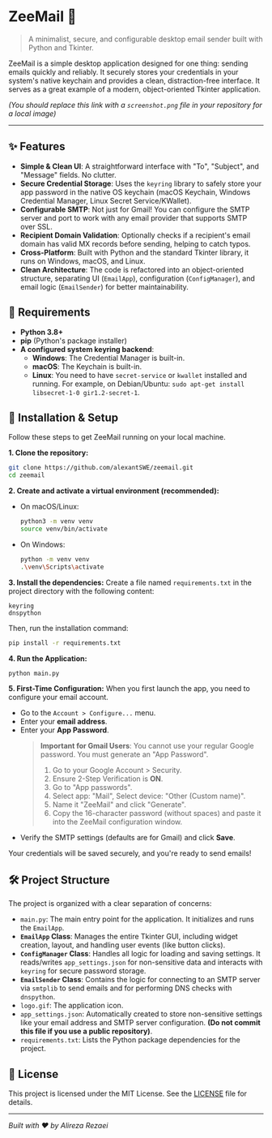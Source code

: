 
# ZeeMail 📧

> A minimalist, secure, and configurable desktop email sender built with Python and Tkinter.

ZeeMail is a simple desktop application designed for one thing: sending emails quickly and reliably. It securely stores your credentials in your system's native keychain and provides a clean, distraction-free interface. It serves as a great example of a modern, object-oriented Tkinter application.


*(You should replace this link with a `screenshot.png` file in your repository for a local image)*

---

## ✨ Features

*   **Simple & Clean UI**: A straightforward interface with "To", "Subject", and "Message" fields. No clutter.
*   **Secure Credential Storage**: Uses the `keyring` library to safely store your app password in the native OS keychain (macOS Keychain, Windows Credential Manager, Linux Secret Service/KWallet).
*   **Configurable SMTP**: Not just for Gmail! You can configure the SMTP server and port to work with any email provider that supports SMTP over SSL.
*   **Recipient Domain Validation**: Optionally checks if a recipient's email domain has valid MX records before sending, helping to catch typos.
*   **Cross-Platform**: Built with Python and the standard Tkinter library, it runs on Windows, macOS, and Linux.
*   **Clean Architecture**: The code is refactored into an object-oriented structure, separating UI (`EmailApp`), configuration (`ConfigManager`), and email logic (`EmailSender`) for better maintainability.

## 🔧 Requirements

*   **Python 3.8+**
*   **pip** (Python's package installer)
*   **A configured system keyring backend**:
    *   **Windows**: The Credential Manager is built-in.
    *   **macOS**: The Keychain is built-in.
    *   **Linux**: You need to have `secret-service` or `kwallet` installed and running. For example, on Debian/Ubuntu: `sudo apt-get install libsecret-1-0 gir1.2-secret-1`.

## 🚀 Installation & Setup

Follow these steps to get ZeeMail running on your local machine.

**1. Clone the repository:**
```bash
git clone https://github.com/alexantSWE/zeemail.git
cd zeemail
```

**2. Create and activate a virtual environment (recommended):**
*   On macOS/Linux:
    ```bash
    python3 -m venv venv
    source venv/bin/activate
    ```
*   On Windows:
    ```bash
    python -m venv venv
    .\venv\Scripts\activate
    ```

**3. Install the dependencies:**
Create a file named `requirements.txt` in the project directory with the following content:
```
keyring
dnspython
```
Then, run the installation command:
```bash
pip install -r requirements.txt
```

**4. Run the Application:**
```bash
python main.py
```

**5. First-Time Configuration:**
When you first launch the app, you need to configure your email account.
*   Go to the `Account > Configure...` menu.
*   Enter your **email address**.
*   Enter your **App Password**.
    > **Important for Gmail Users**: You cannot use your regular Google password. You must generate an "App Password".
    > 1. Go to your Google Account > Security.
    > 2. Ensure 2-Step Verification is **ON**.
    > 3. Go to "App passwords".
    > 4. Select app: "Mail", Select device: "Other (Custom name)".
    > 5. Name it "ZeeMail" and click "Generate".
    > 6. Copy the 16-character password (without spaces) and paste it into the ZeeMail configuration window.
*   Verify the SMTP settings (defaults are for Gmail) and click **Save**.

Your credentials will be saved securely, and you're ready to send emails!

## 🛠️ Project Structure

The project is organized with a clear separation of concerns:

*   `main.py`: The main entry point for the application. It initializes and runs the `EmailApp`.
*   **`EmailApp` Class**: Manages the entire Tkinter GUI, including widget creation, layout, and handling user events (like button clicks).
*   **`ConfigManager` Class**: Handles all logic for loading and saving settings. It reads/writes `app_settings.json` for non-sensitive data and interacts with `keyring` for secure password storage.
*   **`EmailSender` Class**: Contains the logic for connecting to an SMTP server via `smtplib` to send emails and for performing DNS checks with `dnspython`.
*   `logo.gif`: The application icon.
*   `app_settings.json`: Automatically created to store non-sensitive settings like your email address and SMTP server configuration. **(Do not commit this file if you use a public repository)**.
*   `requirements.txt`: Lists the Python package dependencies for the project.

## 📜 License

This project is licensed under the MIT License. See the [LICENSE](LICENSE) file for details.

---
*Built with ❤️ by Alireza Rezaei*
